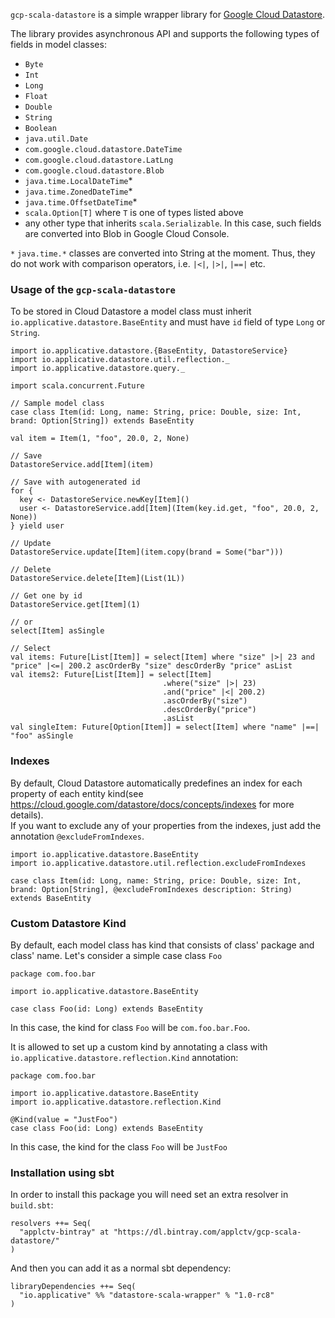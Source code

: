 `gcp-scala-datastore` is a simple wrapper library for [Google Cloud Datastore](http://googlecloudplatform.github.io/google-cloud-java/). 


The library provides asynchronous API and supports the following types of fields in model classes:
* `Byte`
* `Int`
* `Long`
* `Float`
* `Double`
* `String`
* `Boolean`
* `java.util.Date`
* `com.google.cloud.datastore.DateTime`
* `com.google.cloud.datastore.LatLng`
* `com.google.cloud.datastore.Blob`
* `java.time.LocalDateTime`*
* `java.time.ZonedDateTime`*
* `java.time.OffsetDateTime`*
* `scala.Option[T]` where `T` is one of types listed above
* any other type that inherits `scala.Serializable`. In this case, such fields are converted into Blob in Google Cloud Console.


`*` `java.time.*` classes are converted into String at the moment. Thus, they do not work with comparison operators, i.e. `|<|`, `|>|`, `|==|` etc.

### Usage of the `gcp-scala-datastore`
To be stored in Cloud Datastore a model class must inherit `io.applicative.datastore.BaseEntity` and must have `id` field of type `Long` or `String`.
```
import io.applicative.datastore.{BaseEntity, DatastoreService}
import io.applicative.datastore.util.reflection._
import io.applicative.datastore.query._

import scala.concurrent.Future

// Sample model class
case class Item(id: Long, name: String, price: Double, size: Int, brand: Option[String]) extends BaseEntity

val item = Item(1, "foo", 20.0, 2, None)

// Save
DatastoreService.add[Item](item)

// Save with autogenerated id
for {
  key <- DatastoreService.newKey[Item]()
  user <- DatastoreService.add[Item](Item(key.id.get, "foo", 20.0, 2, None))
} yield user

// Update
DatastoreService.update[Item](item.copy(brand = Some("bar")))

// Delete
DatastoreService.delete[Item](List(1L))

// Get one by id
DatastoreService.get[Item](1)

// or
select[Item] asSingle

// Select
val items: Future[List[Item]] = select[Item] where "size" |>| 23 and "price" |<=| 200.2 ascOrderBy "size" descOrderBy "price" asList
val items2: Future[List[Item]] = select[Item]
                                  .where("size" |>| 23)
                                  .and("price" |<| 200.2)
                                  .ascOrderBy("size")
                                  .descOrderBy("price")
                                  .asList
val singleItem: Future[Option[Item]] = select[Item] where "name" |==| "foo" asSingle
```

### Indexes
By default, Cloud Datastore automatically predefines an index for each property of each entity kind(see https://cloud.google.com/datastore/docs/concepts/indexes for more details). <br>
If you want to exclude any of your properties from the indexes, just add the annotation `@excludeFromIndexes`.

```
import io.applicative.datastore.BaseEntity
import io.applicative.datastore.util.reflection.excludeFromIndexes

case class Item(id: Long, name: String, price: Double, size: Int, brand: Option[String], @excludeFromIndexes description: String) extends BaseEntity
```

### Custom Datastore Kind
By default, each model class has kind that consists of class' package and class' name. Let's consider a simple case class `Foo`
```
package com.foo.bar

import io.applicative.datastore.BaseEntity

case class Foo(id: Long) extends BaseEntity
```
In this case, the kind for class `Foo` will be `com.foo.bar.Foo`.

It is allowed to set up a custom kind by annotating a class with `io.applicative.datastore.reflection.Kind` annotation:

```
package com.foo.bar

import io.applicative.datastore.BaseEntity
import io.applicative.datastore.reflection.Kind

@Kind(value = "JustFoo")
case class Foo(id: Long) extends BaseEntity
```
In this case, the kind for the class `Foo` will be `JustFoo`

### Installation using sbt

In order to install this package you will need set an extra resolver in `build.sbt`:

```
resolvers ++= Seq(
  "applctv-bintray" at "https://dl.bintray.com/applctv/gcp-scala-datastore/"
)
```

And then you can add it as a normal sbt dependency:

```
libraryDependencies ++= Seq(
  "io.applicative" %% "datastore-scala-wrapper" % "1.0-rc8"
)
```
